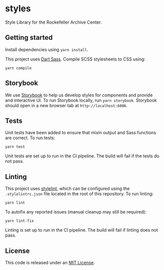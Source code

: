 # styles
Style Library for the Rockefeller Archive Center.

## Getting started
Install dependencies using `yarn install`.

This project uses [Dart Sass](https://sass-lang.com/dart-sass). Compile SCSS stylesheets to CSS using:
```
yarn compile
```

## Storybook
We use [Storybook](https://storybook.js.org/) to help us develop styles for components and provide and interactive UI. To run Storybook locally, run `yarn storybook`. Storybook should open in a new browser tab at `http://localhost:6006`.

## Tests
Unit tests have been added to ensure that mixin output and Sass functions are correct. To run tests:
```
yarn test
```

Unit tests are set up to run in the CI pipeline. The build will fail if the tests do not pass.

## Linting
This project uses [stylelint](https://stylelint.io/), which can be configured using the `.stylelintrc.json` file located in the root of this repository. To run linting:
```
yarn lint
```

To autofix any reported issues (manual cleanup may still be required):
```
yarn lint-fix
```

Linting is set up to run in the CI pipeline. The build will fail if linting does not pass.

## License
This code is released under an [MIT License](LICENSE).
